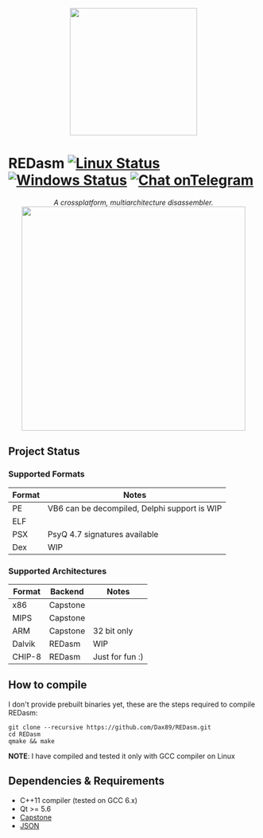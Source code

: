 <p align="center">
  <img width=256 height=256 src="https://github.com/Dax89/REDasm/blob/master/artwork/logo.png?raw=true"/>
</p>


REDasm [![Linux Status](https://travis-ci.org/REDasmOrg/REDasm.svg?branch=master)](https://travis-ci.org/REDasmOrg/REDasm) [![Windows Status](https://ci.appveyor.com/api/projects/status/github/redasmorg/redasm?svg=true)](https://ci.appveyor.com/project/Dax89/redasm) [![Chat onTelegram](https://github.com/Patrolavia/telegram-badge/blob/master/chat.svg)](https://t.me/REDasm_Disassembler)
====

<p align="center">
  <i>A crossplatform, multiarchitecture disassembler.</i>
  <img height="450" src="https://github.com/Dax89/REDasm/blob/master/artwork/Screenshot.png?raw=true">
</p>

## Project Status

### Supported Formats
| Format | Notes                                        |
|--------|----------------------------------------------|
| PE     | VB6 can be decompiled, Delphi support is WIP |
| ELF    |                                              |
| PSX    | PsyQ 4.7 signatures available                |
| Dex    | WIP                                          |

### Supported Architectures
| Format | Backend   | Notes          |
|--------|-----------|----------------|
| x86    | Capstone  |                |
| MIPS   | Capstone  |                |
| ARM    | Capstone  |32 bit only     |
| Dalvik | REDasm    | WIP            |
| CHIP-8 | REDasm    | Just for fun :)|

## How to compile
I don't provide prebuilt binaries yet, these are the steps required to compile REDasm:
```
git clone --recursive https://github.com/Dax89/REDasm.git
cd REDasm
qmake && make
```
**NOTE**: I have compiled and tested it only with GCC compiler on Linux

## Dependencies & Requirements
- C++11 compiler (tested on GCC 6.x)
- Qt >= 5.6
- [Capstone](https://github.com/aquynh/capstone) 
- [JSON](https://github.com/nlohmann/json)
